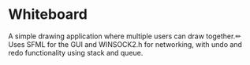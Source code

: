 # Whiteboard
A simple drawing application where multiple users can draw together.✏
Uses SFML for the GUI and WINSOCK2.h for networking, with undo and redo functionality using stack and queue.
